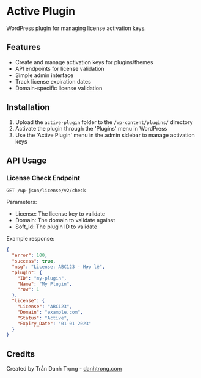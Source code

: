 # Active Plugin

WordPress plugin for managing license activation keys.

## Features

- Create and manage activation keys for plugins/themes
- API endpoints for license validation
- Simple admin interface
- Track license expiration dates
- Domain-specific license validation

## Installation

1. Upload the `active-plugin` folder to the `/wp-content/plugins/` directory
2. Activate the plugin through the 'Plugins' menu in WordPress
3. Use the 'Active Plugin' menu in the admin sidebar to manage activation keys

## API Usage

### License Check Endpoint

```
GET /wp-json/license/v2/check
```

Parameters:
- License: The license key to validate
- Domain: The domain to validate against
- Soft_Id: The plugin ID to validate

Example response:
```json
{
  "error": 100,
  "success": true,
  "msg": "License: ABC123 - Hợp lệ",
  "plugin": {
    "ID": "my-plugin",
    "Name": "My Plugin",
    "row": 1
  },
  "license": {
    "License": "ABC123",
    "Domain": "example.com",
    "Status": "Active",
    "Expiry_Date": "01-01-2023"
  }
}
```

## Credits

Created by Trần Danh Trọng - [danhtrong.com](https://danhtrong.com)
